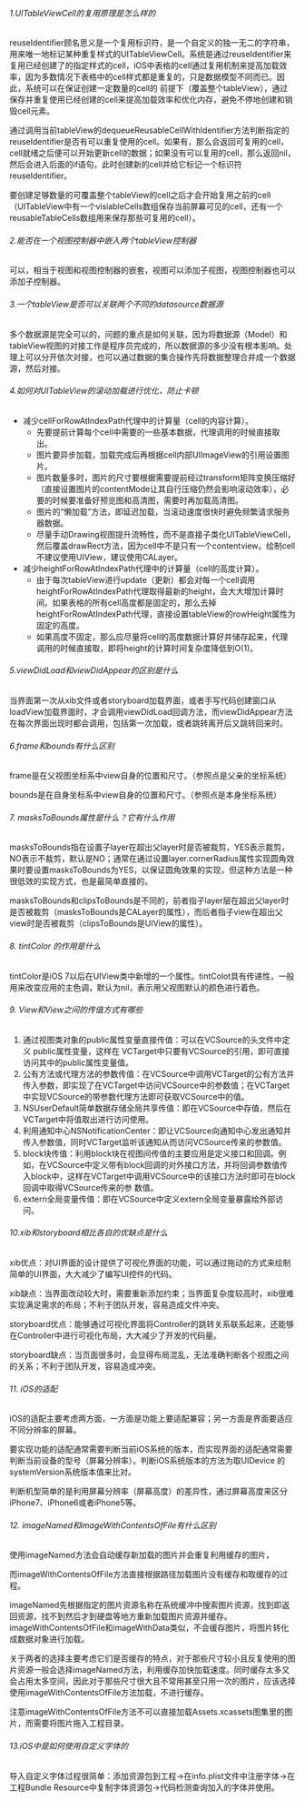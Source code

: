 ###### 1.UITableViewCell的复用原理是怎么样的

reuseIdentifier顾名思义是一个复用标识符，是一个自定义的独一无二的字符串，用来唯一地标记某种重复样式的UITableViewCell。系统是通过reuseIdentifier来复用已经创建了的指定样式的cell，iOS中表格的cell通过复用机制来提高加载效率，因为多数情况下表格中的cell样式都是重复的，只是数据模型不同而已。因此，系统可以在保证创建一定数量的cell的 前提下（覆盖整个tableView），通过保存并重复使用已经创建的cell来提高加载效率和优化内存，避免不停地创建和销毁cell元素。

通过调用当前tableView的dequeueReusableCellWithIdentifier方法判断指定的reuseIdentifier是否有可以重复使用的cell。如果有，那么会返回可复用的cell，cell就绪之后便可以开始更新cell的数据；如果没有可以复用的cell，那么返回nil，然后会进入后面的if语句，此时创建新的cell并给它标记一个标识符reuseIdentifier。

要创建足够数量的可覆盖整个tableView的cell之后才会开始复用之前的cell（UITableView中有一个visiableCells数组保存当前屏幕可见的cell，还有一个reusableTableCells数组用来保存那些可复用的cell）。



###### 2.能否在一个视图控制器中嵌入两个tableView控制器

可以，相当于视图和视图控制器的嵌套，视图可以添加子视图，视图控制器也可以添加子控制器。



###### 3.一个tableView是否可以关联两个不同的datasource数据源

多个数据源是完全可以的，问题的重点是如何关联，因为将数据源（Model）和tableView视图的对接工作是程序员完成的，所以数据源的多少没有根本影响。处理上可以分开依次对接，也可以通过数据的集合操作先将数据整理合并成一个数据源，然后对接。



###### 4.如何对UITableView的滚动加载进行优化，防止卡顿

* 减少cellForRowAtIndexPath代理中的计算量（cell的内容计算）。
  * 先要提前计算每个cell中需要的一些基本数据，代理调用的时候直接取出。
  * 图片要异步加载，加载完成后再根据cell内部UIImageView的引用设置图片。
  * 图片数量多时，图片的尺寸要根据需要提前经过transform矩阵变换压缩好（直接设置图片的contentMode让其自行压缩仍然会影响滚动效率），必要的时候要准备好预览图和高清图，需要时再加载高清图。
  * 图片的“懒加载”方法，即延迟加载，当滚动速度很快时避免频繁请求服务器数据。
  *  尽量手动Drawing视图提升流畅性，而不是直接子类化UITableViewCell，然后覆盖drawRect方法，因为cell中不是只有一个contentview。绘制cell不建议使用UIView，建议使用CALayer。
* 减少heightForRowAtIndexPath代理中的计算量（cell的高度计算）。
  * 由于每次tableView进行update（更新）都会对每一个cell调用heightForRowAtIndexPath代理取得最新的height，会大大增加计算时间。如果表格的所有cell高度都是固定的，那么去掉heightForRowAtIndexPath代理，直接设置tableView的rowHeight属性为固定的高度。
  * 如果高度不固定，那么应尽量将cell的高度数据计算好并储存起来，代理调用的时候直接取，即将height的计算时间复杂度降低到O(1)。



###### 5.viewDidLoad和viewDidAppear的区别是什么

当界面第一次从xib文件或者storyboard加载界面，或者手写代码创建窗口从loadView加载界面时，才会调用viewDidLoad回调方法，而viewDidAppear方法在每次界面出现时都会调用，包括第一次加载，或者跳转离开后又跳转回来时。



######  6.frame和bounds有什么区别

frame是在父视图坐标系中view自身的位置和尺寸。（参照点是父亲的坐标系统）

bounds是在自身坐标系中view自身的位置和尺寸。（参照点是本身坐标系统）



###### 7. masksToBounds属性是什么？它有什么作用

masksToBounds指在设置子layer在超出父layer时是否被裁剪，YES表示裁剪，NO表示不裁剪，默认是NO；通常在通过设置layer.cornerRadius属性实现圆角效果时要设置masksToBounds为YES，以保证圆角效果的实现，但这种方法是一种很低效的实现方式，也是最简单直接的。

masksToBounds和clipsToBounds是不同的，前者指子layer层在超出父layer时是否被裁剪（masksToBounds是CALayer的属性），而后者指子view在超出父view时是否被裁剪（clipsToBounds是UIView的属性）。



###### 8. tintColor 的作用是什么

tintColor是iOS 7以后在UIView类中新增的一个属性。tintColot具有传递性，一般用来改变应用的主色调，默认为nil，表示用父视图默认的颜色进行着色。



###### 9. View和View之间的传值方式有哪些

1. 通过视图类对象的public属性变量直接传值：可以在VCSource的头文件中定义 public属性变量，这样在 VCTarget中只要有VCSource的引用，即可直接访问其中的public属性变量值。
2. 公有方法或代理方法的参数传值：在VCSource中调用VCTarget的公有方法并传入参数，即实现了在VCTarget中访问VCSource中的参数值；在VCTarget中实现VCSource的带参数代理方法即可获取VCSource中的值。
3. NSUserDefault简单数据存储全局共享传值：即在VCSource中存值，然后在 VCTarget中将值取出进行访问使用。
4. 利用通知中心NSNotificationCenter：即让VCSource向通知中心发出通知并传入参数值，同时VCTarget监听该通知从而访问VCSource传来的参数值。
5. block块传值：利用block块在视图间传值的主要应用是定义接口和回调。例如，在VCSource中定义带有block回调的对外接口方法，并将回调参数值传入block中，这样在VCTarget中调用VCSource中的该接口方法时即可在block回调中取得VCSource传来的参 数值。
6. extern全局变量传值：即在VCSource中定义extern全局变量暴露给外部访问。



###### 10.xib和storyboard相比各自的优缺点是什么

xib优点：对UI界面的设计提供了可视化界面的功能，可以通过拖动的方式来绘制简单的UI界面，大大减少了编写UI控件的代码。

xib缺点：当界面改动较大时，需要重新添加约束；当界面复杂度较高时，xib很难实现满足需求的布局；不利于团队开发，容易造成文件冲突。

storyboard优点：能够通过可视化界面将Controller的跳转关系联系起来，还能够在Controller中进行可视化布局，大大减少了开发的代码量。

storyboard缺点：当页面很多时，会显得布局混乱，无法准确判断各个视图之间的关系；不利于团队开发，容易造成冲突。



###### 11. iOS的适配

iOS的适配主要考虑两方面，一方面是功能上要适配兼容；另一方面是界面要适应不同分辨率的屏幕。

要实现功能的适配通常需要判断当前iOS系统的版本，而实现界面的适配通常需要判断当前设备的型号（屏幕分辨率）。判断iOS系统版本的方法为取UIDevice 的systemVersion系统版本值来比对。

判断机型简单的是利用屏幕分辨率（屏幕高度）的差异性，通过屏幕高度来区分iPhone7、iPhone6或者iPhone5等。



###### 12.  imageNamed和imageWithContentsOfFile有什么区别

使用imageNamed方法会自动缓存新加载的图片并会重复利用缓存的图片，

而imageWithContentsOfFile方法直接根据路径加载图片没有缓存和取缓存的过程。

imageNamed先根据指定的图片资源名称在系统缓冲中搜索图片资源，找到即返回资源，找不到然后才到硬盘等地方重新加载图片资源并缓存。imageWithContentsOfFile和imageWithData类似，不会缓存图片，将图片转化成数据对象进行加载。

关于两者的选择主要考虑它们是否缓存的特点，对于那些尺寸较小且反复使用的图片资源一般会选择imageNamed方法，利用缓存加快加载速度。同时缓存太多又会占用太多空间，因此对于那些尺寸很大且不常用甚至只用一次的图片，应该选择使用imageWithContentsOfFile方法加载，不进行缓存。

注意imageWithContentsOfFile方法不可以直接加载Assets.xcassets图集里的图片，而需要将图片拖入工程目录。



###### 13.iOS中是如何使用自定义字体的

导入自定义字体过程很简单：添加资源包到工程→在info.plist文件中注册字体→在工程Bundle Resource中复制字体资源包→代码检测查询加入的字体并使用。


